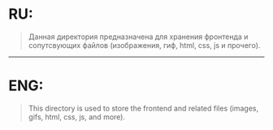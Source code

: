 # RU: 
> Данная директория предназначена для хранения фронтенда и сопутсвующих файлов (изображения, гиф, html, css, js и прочего).
---
# ENG:
>  This directory is used to store the frontend and related files (images, gifs, html, css, js, and more).
